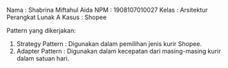 Nama   : Shabrina Miftahul Aida
NPM    : 1908107010027
Kelas  : Arsitektur Perangkat Lunak A
Kasus  : Shopee

Pattern yang dikerjakan:
1. Strategy Pattern : Digunakan dalam pemilihan jenis kurir Shopee.
2. Adapter Pattern  : Digunakan dalam kecepatan dari masing-masing kurir dalam satuan hari.